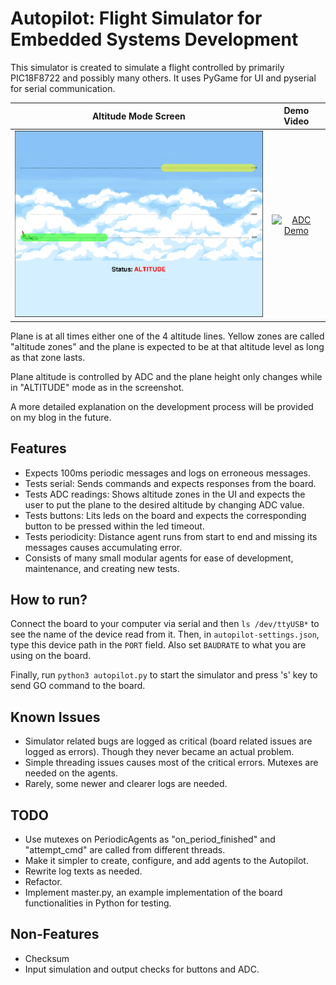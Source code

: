 # Autopilot: Flight Simulator for Embedded Systems Development

This simulator is created to simulate a flight controlled by primarily PIC18F8722 and possibly many others. It uses PyGame for UI and pyserial for serial communication.


Altitude Mode Screen | Demo Video
:-----------------------------------------------------------------------------:|:-------------------------:
<img src="./github/main-screen.png" alt="Simulator main screen" width="478"/>  |  [![ADC Demo](https://img.youtube.com/vi/JkjKEpW0Qds/0.jpg)](https://www.youtube.com/watch?v=JkjKEpW0Qds)




Plane is at all times either one of the 4 altitude lines. Yellow zones are called "altitude zones" and the plane is expected to be at that altitude level as long as that zone lasts.

Plane altitude is controlled by ADC and the plane height only changes while in "ALTITUDE" mode as in the screenshot.

A more detailed explanation on the development process will be provided on my blog in the future.

## Features

- Expects 100ms periodic messages and logs on erroneous messages.
- Tests serial: Sends commands and expects responses from the board.
- Tests ADC readings: Shows altitude zones in the UI and expects the user to put the plane to the desired altitude by changing ADC value.
- Tests buttons: Lits leds on the board and expects the corresponding button to be pressed within the led timeout.
- Tests periodicity: Distance agent runs from start to end and missing its messages causes accumulating error.
- Consists of many small modular agents for ease of development, maintenance, and creating new tests.

## How to run?

Connect the board to your computer via serial and then `ls /dev/ttyUSB*` to see the name of the device read from it. Then, in `autopilot-settings.json`, type this device path in the `PORT` field. Also set `BAUDRATE` to what you are using on the board.

Finally, run `python3 autopilot.py` to start the simulator and press 's' key to send GO command to the board.

## Known Issues

- Simulator related bugs are logged as critical (board related issues are logged as errors). Though they never became an actual problem.
- Simple threading issues causes most of the critical errors. Mutexes are needed on the agents.
- Rarely, some newer and clearer logs are needed.

## TODO

- Use mutexes on PeriodicAgents as "on_period_finished" and "attempt_cmd" are called from different threads.
- Make it simpler to create, configure, and add agents to the Autopilot.
- Rewrite log texts as needed.
- Refactor.
- Implement master.py, an example implementation of the board functionalities in Python for testing.

## Non-Features

- Checksum
- Input simulation and output checks for buttons and ADC.